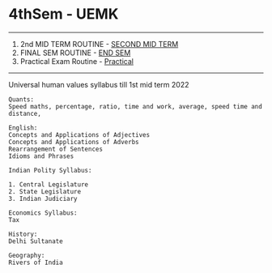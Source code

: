 # 4thSem - UEMK

---------------------------------------------------------------------------------------------

1. 2nd MID TERM ROUTINE - [SECOND MID TERM](/TERM_II%20_ROUTINE.pdf)
2. FINAL SEM ROUTINE - [END SEM](/FINAL_ROUTINE.pdf)
3. Practical Exam Routine - [Practical](/2nd%20year_CSE_Practical_Sessional_Exam_Schedule_May2022.pdf)

------

Universal human values syllabus till 1st mid term 2022

```
Quants:
Speed maths, percentage, ratio, time and work, average, speed time and distance,

English:
Concepts and Applications of Adjectives
Concepts and Applications of Adverbs
Rearrangement of Sentences
Idioms and Phrases

Indian Polity Syllabus:

1. Central Legislature
2. State Legislature
3. Indian Judiciary

Economics Syllabus:
Tax

History: 
Delhi Sultanate

Geography:
Rivers of India
```
